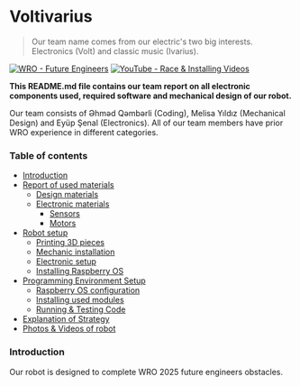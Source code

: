 # Voltivarius
> Our team name comes from our electric's two big interests. Electronics (Volt) and classic music (Ivarius).

[![WRO - Future Engineers](https://img.shields.io/badge/WRO-Future_Engineers-2e52af)](https://wro-association.org/wp-content/uploads/WRO-2024-Future-Engineers-Self-Driving-Cars-General-Rules.pdf)
[![YouTube - Race & Installing Videos](https://img.shields.io/badge/YouTube-▶️%20Race_&_Installing_Videos-df3e3e?logo=youtube)](https://www.youtube.com/)

**This README.md file contains our team report on all electronic components used, required software and mechanical design of our robot.**

Our team consists of Əhməd Qəmbərli (Coding), Melisa Yıldız (Mechanical Design) and Eyüp Şenal (Electronics). All of our team members have prior WRO experience in different categories.

### Table of contents

- [Introduction](#)
- [Report of used materials](#)
  - [Design materials](#)
  - [Electronic materials](#)
    - [Sensors](#)
    - [Motors](#)
- [Robot setup](#)
  - [Printing 3D pieces](#)
  - [Mechanic installation](#)
  - [Electronic setup](#)
  - [Installing Raspberry OS](#)
- [Programming Environment Setup](#)
  - [Raspberry OS configuration](#)
  - [Installing used modules](#)
  - [Running & Testing Code](#)
- [Explanation of Strategy](#)
- [Photos & Videos of robot](#)


### Introduction

Our robot is designed to complete WRO 2025 future engineers obstacles.

